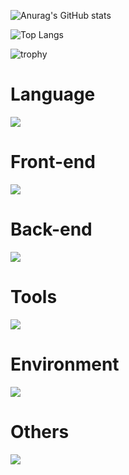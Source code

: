 ![Anurag's GitHub stats](https://github-readme-stats.vercel.app/api?username=e1q23079&show_icons=true&theme=transparent)

![Top Langs](https://github-readme-stats.vercel.app/api/top-langs/?username=e1q23079)

![trophy](https://github-profile-trophy.vercel.app/?username=e1q23079)

# Language
![](https://skillicons.dev/icons?i=c,java,py,arduino,ruby)
# Front-end
![](https://skillicons.dev/icons?i=html,css,bootstrap,js,react,npm)
# Back-end
![](https://skillicons.dev/icons?i=flask,docker,mysql,sqlite,nginx,bots)
# Tools
![](https://skillicons.dev/icons?i=vscode,git,visualstudio,discord,notion,powershell,figma,postman)
# Environment
![](https://skillicons.dev/icons?i=linux,ubuntu,raspberrypi)
# Others
![](https://skillicons.dev/icons?i=md,svg,opencv,pytorch)

